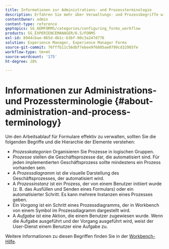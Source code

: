 ```yaml
---
title: Informationen zur Administrations- und Prozessterminologie
description: Erfahren Sie mehr über Verwaltungs- und Prozessbegriffe wie Prozessinstanz, Prozessdiagramm und Vorgang.
contentOwner: admin
content-type: reference
geptopics: SG_AEMFORMS/categories/configuring_forms_workflow
products: SG_EXPERIENCEMANAGER/6.5/FORMS
exl-id: 8944cbae-865d-4b1c-b3bf-00c3a247d776
solution: Experience Manager, Experience Manager Forms
source-git-commit: 76fffb11c56dbf7ebee9f6805ae0799cd32985fe
workflow-type: tm+mt
source-wordcount: '175'
ht-degree: 28%

---
```


# Informationen zur Administrations- und Prozessterminologie {#about-administration-and-process-terminology}

Um den Arbeitsablauf für Formulare effektiv zu verwalten, sollten Sie die folgenden Begriffe und die Hierarchie der Elemente verstehen:

* *Prozesskategorien* Organisieren Sie Prozesse in logischen Gruppen.
* *Prozesse* stellen die Geschäftsprozesse dar, die automatisiert sind. Für jeden implementierten Geschäftsprozess sollte mindestens ein Prozess vorhanden sein.
* A *Prozessdiagramm* ist die visuelle Darstellung des Geschäftsprozesses, der automatisiert wird.
* A *Prozessinstanz* ist ein Prozess, der von einem Benutzer initiiert wurde (z. B. das Ausfüllen und Senden eines Formulars) oder ein automatisierter Schritt. Es kann mehrere Instanzen eines Prozesses geben.
* Ein *Vorgang* ist ein Schritt eines Prozessdiagramms, der in Workbench von einem Symbol im Prozessdiagramm dargestellt wird.
* A *Aufgabe* ist eine Aktion, die einem Benutzer zugewiesen wurde. Wenn die Aufgabe ausgeführt und der Vorgang ausgeführt wird, weist der User-Dienst einem Benutzer eine Aufgabe zu.

Weitere Informationen zu diesen Begriffen finden Sie in der [Workbench-Hilfe](https://www.adobe.com/go/learn_aemforms_workbench_63_de).

